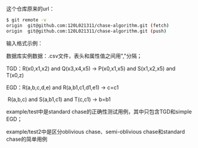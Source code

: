 这个仓库原来的url：

``` bash
$ git remote -v
origin  git@github.com:120L021311/chase-algorithm.git (fetch)
origin  git@github.com:120L021311/chase-algorithm.git (push)
```

输入格式示例：

数据库实例数据：.csv文件，表头和属性值之间用","分隔；

TGD：R(x0,x1,x2) and Q(x3,x4,x5) -> P(x0,x1,x5) and S(x1,x2,x5) and T(x0,z)

EGD：R(a,b,c,d,e) and R(a,b1,c1,d1,e1) -> c=c1

​			R(a,b,c) and S(a,b1,c1) and T(c,c1) -> b=b1

example/test中是standard chase的正确性测试用例，其中只包含TGD和simple EGD；

example/test2中是区分oblivious chase、semi-oblivious chase和standard chase的简单用例